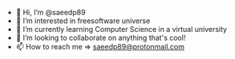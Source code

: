 - 👋 Hi, I’m @saeedp89
- 👀 I’m interested in freesoftware universe
- 🌱 I’m currently learning Computer Science in a virtual university
- 💞️ I’m looking to collaborate on anything that's cool!
- 📫 How to reach me => saeedp89@protonmail.com

<!---
saeedp89/saeedp89 is a ✨ special ✨ repository because its `README.md` (this file) appears on your GitHub profile.
You can click the Preview link to take a look at your changes.
--->
